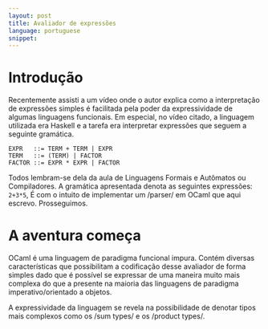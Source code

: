 ```yaml
---
layout: post
title: Avaliador de expressões
language: portuguese
snippet:
---
```


# Introdução

Recentemente assisti a um vídeo onde o autor explica como a interpretação de
expressões simples é facilitada pela poder da expressividade de algumas
linguagens funcionais. Em especial, no vídeo citado, a linguagem utilizada era
Haskell e a tarefa era interpretar expressões que seguem a seguinte gramática.

``` ebnf
EXPR   ::= TERM + TERM | EXPR
TERM   ::= (TERM) | FACTOR
FACTOR ::= EXPR * EXPR | FACTOR
```

Todos lembram-se dela da aula de Linguagens Formais e Autômatos ou Compiladores.
A gramática apresentada denota as seguintes expressões: `2+3*5`,
É com o intuito de implementar um /parser/ em OCaml que aqui escrevo.
Prosseguimos.

# A aventura começa

OCaml é uma linguagem de paradigma funcional impura. Contém diversas
características que possibilitam a codificação desse avaliador de forma simples
dado que é possível se expressar de uma maneira muito mais complexa do que a
presente na maioria das linguagens de paradigma imperativo/orientado a objetos.

A expressividade da linguagem se revela na possibilidade de denotar tipos mais
complexos como os /sum types/ e os /product types/.
